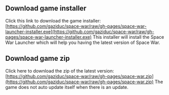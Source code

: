 ## Download game installer

Click this link to download the game installer: [https://github.com/gaziduc/space-war/raw/gh-pages/space-war-launcher-installer.exe](https://github.com/gaziduc/space-war/raw/gh-pages/space-war-launcher-installer.exe)
This installer will install the Space War Launcher which will help you having the latest version of Space War.

## Download game zip

Click here to download the zip of the latest version: [https://github.com/gaziduc/space-war/raw/gh-pages/space-war.zip](https://github.com/gaziduc/space-war/raw/gh-pages/space-war.zip)
The game does not auto update itself when there is an update.
